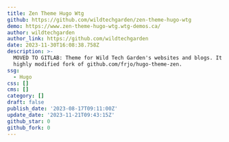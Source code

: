 ```yaml
---
title: Zen Theme Hugo Wtg
github: https://github.com/wildtechgarden/zen-theme-hugo-wtg
demo: https://www.zen-theme-hugo-wtg.wtg-demos.ca/
author: wildtechgarden
author_link: https://github.com/wildtechgarden
date: 2023-11-30T16:08:38.758Z
description: >-
  MOVED TO GITLAB: Theme for Wild Tech Garden's websites and blogs. It is a
  highly modified fork of github.com/frjo/hugo-theme-zen.
ssg:
  - Hugo
css: []
cms: []
category: []
draft: false
publish_date: '2023-08-17T09:11:00Z'
update_date: '2023-11-21T09:43:15Z'
github_star: 0
github_fork: 0
---
```

